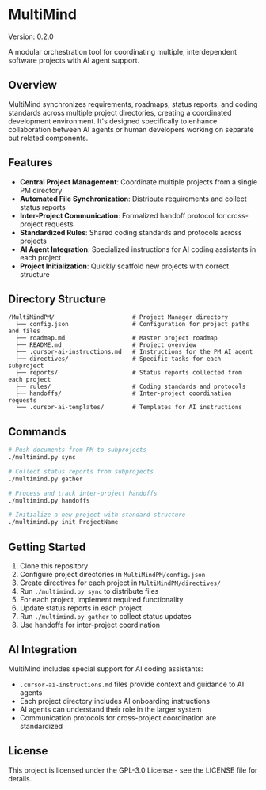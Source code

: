 # MultiMind

Version: 0.2.0

A modular orchestration tool for coordinating multiple, interdependent software projects with AI agent support.

## Overview

MultiMind synchronizes requirements, roadmaps, status reports, and coding standards across multiple project directories, creating a coordinated development environment. It's designed specifically to enhance collaboration between AI agents or human developers working on separate but related components.

## Features

- **Central Project Management**: Coordinate multiple projects from a single PM directory
- **Automated File Synchronization**: Distribute requirements and collect status reports
- **Inter-Project Communication**: Formalized handoff protocol for cross-project requests
- **Standardized Rules**: Shared coding standards and protocols across projects
- **AI Agent Integration**: Specialized instructions for AI coding assistants in each project
- **Project Initialization**: Quickly scaffold new projects with correct structure

## Directory Structure

```
/MultiMindPM/                      # Project Manager directory
  ├── config.json                  # Configuration for project paths and files
  ├── roadmap.md                   # Master project roadmap
  ├── README.md                    # Project overview
  ├── .cursor-ai-instructions.md   # Instructions for the PM AI agent
  ├── directives/                  # Specific tasks for each subproject
  ├── reports/                     # Status reports collected from each project
  ├── rules/                       # Coding standards and protocols
  ├── handoffs/                    # Inter-project coordination requests
  └── .cursor-ai-templates/        # Templates for AI instructions
```

## Commands

```bash
# Push documents from PM to subprojects
./multimind.py sync

# Collect status reports from subprojects
./multimind.py gather

# Process and track inter-project handoffs
./multimind.py handoffs

# Initialize a new project with standard structure
./multimind.py init ProjectName
```

## Getting Started

1. Clone this repository
2. Configure project directories in `MultiMindPM/config.json`
3. Create directives for each project in `MultiMindPM/directives/`
4. Run `./multimind.py sync` to distribute files
5. For each project, implement required functionality
6. Update status reports in each project
7. Run `./multimind.py gather` to collect status updates
8. Use handoffs for inter-project coordination

## AI Integration

MultiMind includes special support for AI coding assistants:

- `.cursor-ai-instructions.md` files provide context and guidance to AI agents
- Each project directory includes AI onboarding instructions
- AI agents can understand their role in the larger system
- Communication protocols for cross-project coordination are standardized

## License

This project is licensed under the GPL-3.0 License - see the LICENSE file for details. 